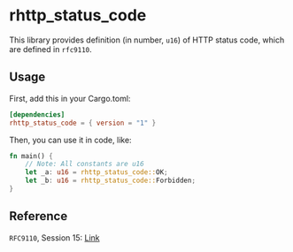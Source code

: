 # rhttp_status_code

This library provides definition (in number, `u16`) of HTTP status code, which are defined in `rfc9110`.

## Usage
First, add this in your Cargo.toml:
```toml
[dependencies]
rhttp_status_code = { version = "1" }
```

Then, you can use it in code, like:
```rust
fn main() {
    // Note: All constants are u16
    let _a: u16 = rhttp_status_code::OK;
    let _b: u16 = rhttp_status_code::Forbidden;
}
```

## Reference
`RFC9110`, Session 15: [Link](https://www.rfc-editor.org/rfc/rfc9110#name-status-codes)
